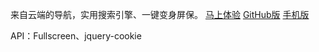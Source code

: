 来自云端的导航，实用搜索引擎、一键变身屏保。
<a href="http://www.sherry.cf/h6-" target="_blank">马上体验</a>
<a href="http://sherryme.github.io/Desk/">GitHub版</a>
<a href="http://www.sherry.cf/h4-" target="_blank">手机版</a>



API：Fullscreen、jquery-cookie
